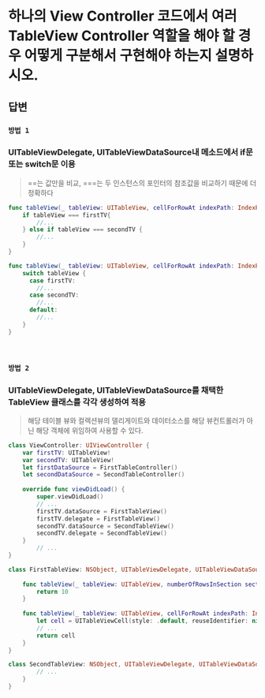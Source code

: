 # 하나의 View Controller 코드에서 여러 TableView Controller 역할을 해야 할 경우 어떻게 구분해서 구현해야 하는지 설명하시오.

## 답변

### `방법 1`
### UITableViewDelegate, UITableViewDataSource내 메소드에서 if문 또는 switch문 이용
> ==는 값만을 비교, ===는 두 인스턴스의 포인터의 참조값을 비교하기 때문에 더 정확하다

```swift
func tableView(_ tableView: UITableView, cellForRowAt indexPath: IndexPath) -> UITableViewCell {
    if tableView === firstTV{
        //...
    } else if tableView === secondTV {
        //...
    }
}
```
```swift
func tableView(_ tableView: UITableView, cellForRowAt indexPath: IndexPath) -> UITableViewCell {
    switch tableView {
      case firstTV:
      	//...
      case secondTV:
      	//...
      default:
      	//...
    }
}
```


<br>

### `방법 2`
### UITableViewDelegate, UITableViewDataSource를 채택한 TableView 클래스를 각각 생성하여 적용
> 해당 테이블 뷰와 컬렉션뷰의 델리게이트와 데이터소스를 해당 뷰컨트롤러가 아닌 해당 객체에 위임하여 사용할 수 있다.

```swift
class ViewController: UIViewController {
    var firstTV: UITableView!
    var secondTV: UITableView!
    let firstDataSource = FirstTableController()
    let secondDataSource = SecondTableController()
    
    override func viewDidLoad() {
        super.viewDidLoad()
        // ...
        firstTV.dataSource = FirstTableView()
        firstTV.delegate = FirstTableView()
        secondTV.dataSource = SecondTableView()
        secondTV.delegate = SecondTableView()
    }
        // ...
}

class FirstTableView: NSObject, UITableViewDelegate, UITableViewDataSource {
    
    func tableView(_ tableView: UITableView, numberOfRowsInSection section: Int) -> Int {
        return 10
    }
 
    func tableView(_ tableView: UITableView, cellForRowAt indexPath: IndexPath) -> UITableViewCell {
        let cell = UITableViewCell(style: .default, reuseIdentifier: nil)
        // ...
        return cell
    }
}

class SecondTableView: NSObject, UITableViewDelegate, UITableViewDataSource {
        // ...
    }
}
```